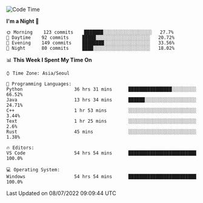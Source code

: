 <!--START_SECTION:waka-->
![Code Time](http://img.shields.io/badge/Code%20Time-901%20hrs%2022%20mins-blue)

**I'm a Night 🦉** 

```text
🌞 Morning    123 commits    ███████░░░░░░░░░░░░░░░░░░   27.7% 
🌆 Daytime    92 commits     █████░░░░░░░░░░░░░░░░░░░░   20.72% 
🌃 Evening    149 commits    ████████░░░░░░░░░░░░░░░░░   33.56% 
🌙 Night      80 commits     ████░░░░░░░░░░░░░░░░░░░░░   18.02%

```


📊 **This Week I Spent My Time On** 

```text
⌚︎ Time Zone: Asia/Seoul

💬 Programming Languages: 
Python                   36 hrs 31 mins      ████████████████░░░░░░░░░   66.52% 
Java                     13 hrs 34 mins      ██████░░░░░░░░░░░░░░░░░░░   24.71% 
C++                      1 hr 53 mins        ░░░░░░░░░░░░░░░░░░░░░░░░░   3.44% 
Text                     1 hr 25 mins        ░░░░░░░░░░░░░░░░░░░░░░░░░   2.6% 
Rust                     45 mins             ░░░░░░░░░░░░░░░░░░░░░░░░░   1.38%

🔥 Editors: 
VS Code                  54 hrs 54 mins      █████████████████████████   100.0%

💻 Operating System: 
Windows                  54 hrs 54 mins      █████████████████████████   100.0%

```


 Last Updated on 08/07/2022 09:09:44 UTC
<!--END_SECTION:waka-->
